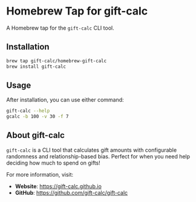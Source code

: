 # Homebrew Tap for gift-calc

A Homebrew tap for the `gift-calc` CLI tool.

## Installation

```bash
brew tap gift-calc/homebrew-gift-calc
brew install gift-calc
```

## Usage

After installation, you can use either command:

```bash
gift-calc --help
gcalc -b 100 -v 30 -f 7
```

## About gift-calc

`gift-calc` is a CLI tool that calculates gift amounts with configurable randomness and relationship-based bias. Perfect for when you need help deciding how much to spend on gifts!

For more information, visit:
- **Website**: https://gift-calc.github.io
- **GitHub**: https://github.com/gift-calc/gift-calc